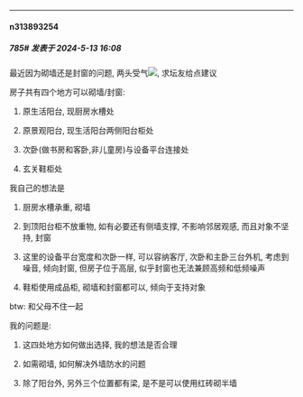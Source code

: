 ﻿
*****

####  n313893254  
##### 785#       发表于 2024-5-13 16:08

最近因为砌墙还是封窗的问题, 两头受气<img src="https://static.saraba1st.com/image/smiley/face2017/001.png" referrerpolicy="no-referrer">, 求坛友给点建议

房子共有四个地方可以砌墙/封窗:

1. 原生活阳台, 现厨房水槽处

2. 原景观阳台, 现生活阳台两侧阳台柜处

3. 次卧(做书房和客卧,非儿童房)与设备平台连接处

4. 玄关鞋柜处

我自己的想法是

1. 厨房水槽承重, 砌墙

2. 到顶阳台柜不放重物, 如有必要还有侧墙支撑, 不影响邻居观感, 而且对象不坚持, 封窗

3. 这里的设备平台宽度和次卧一样, 可以容纳客厅, 次卧和主卧三台外机, 考虑到噪音, 倾向封窗, 但房子位于高层, 似乎封窗也无法兼顾高频和低频噪声

4. 鞋柜使用成品柜, 砌墙和封窗都可以, 倾向于支持对象

btw: 和父母不住一起

我的问题是:

1. 这四处地方如何做出选择, 我的想法是否合理

2. 如需砌墙, 如何解决外墙防水的问题

3. 除了阳台外, 另外三个位置都有梁, 是不是可以使用红砖砌半墙

